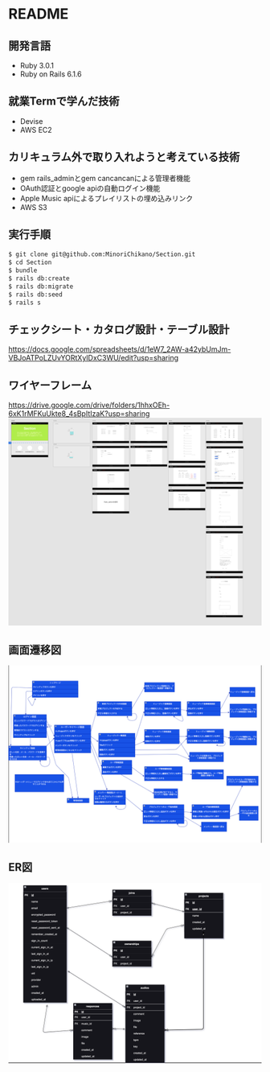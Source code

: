 # README

## 開発言語
* Ruby 3.0.1
* Ruby on Rails 6.1.6

## 就業Termで学んだ技術
* Devise
* AWS EC2

## カリキュラム外で取り入れようと考えている技術
* gem rails_adminとgem cancancanによる管理者機能
* OAuth認証とgoogle apiの自動ログイン機能
* Apple Music apiによるプレイリストの埋め込みリンク
* AWS S3

## 実行手順

```
$ git clone git@github.com:MinoriChikano/Section.git
$ cd Section
$ bundle
$ rails db:create
$ rails db:migrate
$ rails db:seed
$ rails s
```  

## チェックシート・カタログ設計・テーブル設計
https://docs.google.com/spreadsheets/d/1eW7_2AW-a42ybUmJm-VBJoATPoLZUvYORtXyIDxC3WU/edit?usp=sharing


## ワイヤーフレーム
https://drive.google.com/drive/folders/1hhxOEh-6xK1rMFKuUkte8_4sBpItIzaK?usp=sharing
![wireframe](/image/wireframe.png)


## 画面遷移図
![transition](/image/transition(rev).png)


## ER図　
![er](/image/er.png)
